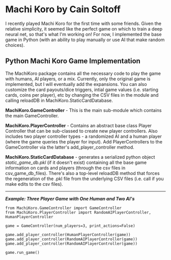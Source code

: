 # Machi Koro by Cain Soltoff

I recently played Machi Koro for the first time with some friends.  Given the relative simplicity, it seemed like the perfect game on which to train a deep neural net, so that's what I'm working on!  For now, I implemented the base game in Python (with an ability to play manually or use AI that make random choices). 


<b>Python Machi Koro Game Implementation</b>
---

The MachiKoro package contains all the necessary code to play the game with humans, AI players, or a mix. Currently, only the original game is implemented, but I will eventually add the expansions.  You can also customize the card payouts/dice triggers, intial game values (i.e. starting cards, coins per player), etc by changing the CSV files in the module and calling reloadDB in MachiKoro.StaticCardDatabase.

<b>MachiKoro.GameController</b> - This is the main sub-module which contains the main GameController.
                           

<b>MachiKoro.PlayerController</b> - Contains an abstract base class Player Controller that can be sub-classed to create new player controllers.
                             Also includes two player controller types - a randomized AI and a human player (where the game queries the player for input).
                             Add PlayerControllers to the GameController via the latter's add_player_controller method.

<b>MachiKoro.StaticCardDatabase</b> - generates a serialized python object *static_game_db.pkl* (if it doesn't exist) containing all the base game information on cards
                                      and players (through the csv files in csv_game_db_files).  There's also a top-level reloadDB method that forces the regeneration of the .pkl file from
                                      the underlying CSV files (i.e. call if you make edits to the csv files).


---
<b>*Example: Three Player Game with One Human and Two AI's*</b>




```
from MachiKoro.GameController import GameController
from MachiKoro.PlayerController import RandomAIPlayerController, HumanPlayerController

game = GameController(num_players=3, print_actions=False)

game.add_player_controller(HumanPlayerController(game))
game.add_player_controller(RandomAIPlayerController(game))
game.add_player_controller(RandomAIPlayerController(game))

game.run_game()

```
